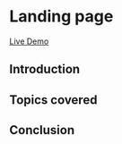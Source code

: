 # Landing page

[Live Demo](https://jrumbawa.github.io/landing-page) 

## Introduction

## Topics covered

## Conclusion
